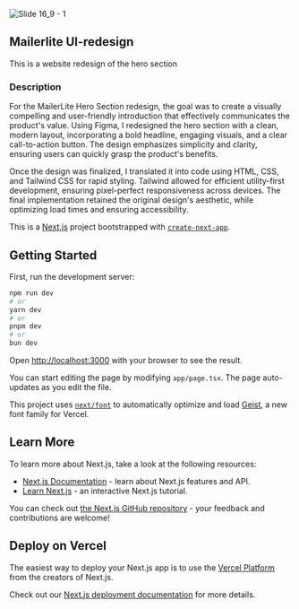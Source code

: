 ![Slide 16_9 - 1](https://github.com/user-attachments/assets/1dfaaae7-0b6e-486b-a880-baafc970a3a7)

## Mailerlite UI-redesign
This is a website redesign of the hero section  

### Description
For the MailerLite Hero Section redesign, the goal was to create a visually compelling and user-friendly introduction that effectively communicates the product's value. Using Figma, I redesigned the hero section with a clean, modern layout, incorporating a bold headline, engaging visuals, and a clear call-to-action button. The design emphasizes simplicity and clarity, ensuring users can quickly grasp the product's benefits.

Once the design was finalized, I translated it into code using HTML, CSS, and Tailwind CSS for rapid styling. Tailwind allowed for efficient utility-first development, ensuring pixel-perfect responsiveness across devices. The final implementation retained the original design's aesthetic, while optimizing load times and ensuring accessibility.


This is a [Next.js](https://nextjs.org) project bootstrapped with [`create-next-app`](https://nextjs.org/docs/app/api-reference/cli/create-next-app).

## Getting Started

First, run the development server:

```bash
npm run dev
# or
yarn dev
# or
pnpm dev
# or
bun dev
```

Open [http://localhost:3000](http://localhost:3000) with your browser to see the result.

You can start editing the page by modifying `app/page.tsx`. The page auto-updates as you edit the file.

This project uses [`next/font`](https://nextjs.org/docs/app/building-your-application/optimizing/fonts) to automatically optimize and load [Geist](https://vercel.com/font), a new font family for Vercel.

## Learn More

To learn more about Next.js, take a look at the following resources:

- [Next.js Documentation](https://nextjs.org/docs) - learn about Next.js features and API.
- [Learn Next.js](https://nextjs.org/learn) - an interactive Next.js tutorial.

You can check out [the Next.js GitHub repository](https://github.com/vercel/next.js) - your feedback and contributions are welcome!

## Deploy on Vercel

The easiest way to deploy your Next.js app is to use the [Vercel Platform](https://vercel.com/new?utm_medium=default-template&filter=next.js&utm_source=create-next-app&utm_campaign=create-next-app-readme) from the creators of Next.js.

Check out our [Next.js deployment documentation](https://nextjs.org/docs/app/building-your-application/deploying) for more details.
